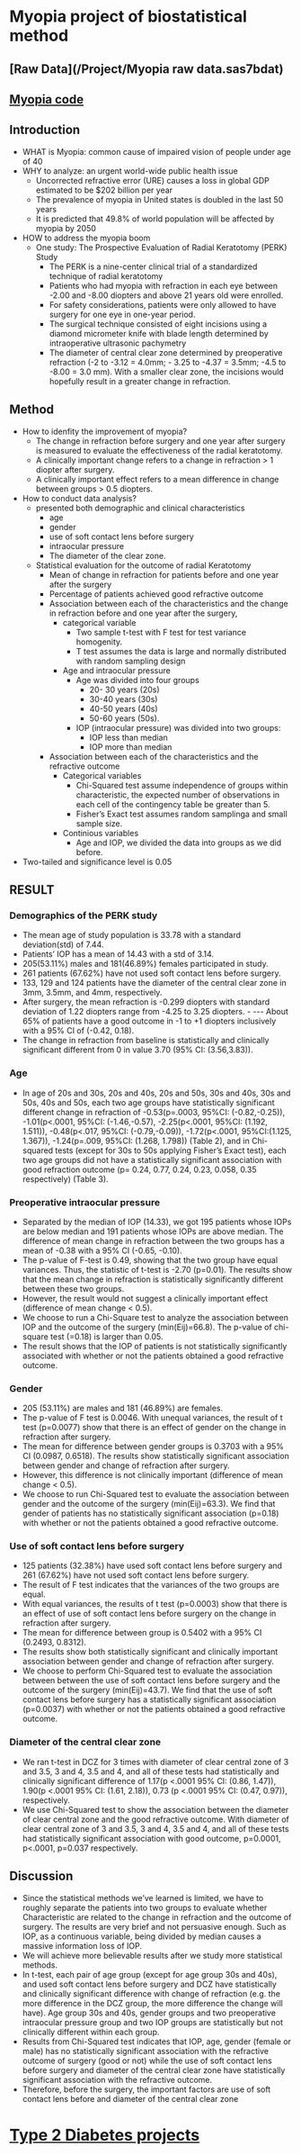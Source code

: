 # Myopia project of biostatistical method
## [Raw Data](/Project/Myopia raw data.sas7bdat)
## [Myopia code](/Project/myopia.sas)
## Introduction
- WHAT is Myopia: common cause of impaired vision of people under age of 40
- WHY to analyze: an urgent world-wide public health issue
  - Uncorrected refractive error (URE) causes a loss in global GDP estimated to be $202 billion per year
  - The prevalence of myopia in United states is doubled in the last 50 years
  - It is predicted that 49.8% of world population will be affected by myopia by 2050
- HOW to address the myopia boom
  - One study: The Prospective Evaluation of Radial Keratotomy (PERK) Study
    - The PERK is a nine-center clinical trial of a standardized technique of radial keratotomy
    - Patients who had myopia with refraction in each eye between -2.00 and -8.00 diopters and above 21 years old were enrolled. 
    - For safety considerations, patients were only allowed to have surgery for one eye in one-year period. 
    - The surgical technique consisted of eight incisions using a diamond micrometer knife with blade length determined by intraoperative ultrasonic pachymetry
    - The diameter of central clear zone determined by preoperative refraction (-2 to -3.12 = 4.0mm; - 3.25 to -4.37 = 3.5mm; -4.5 to -8.00 = 3.0 mm). With a smaller clear zone, the incisions would hopefully result in a greater change in refraction. 
## Method
- How to idenfity the improvement of myopia?
  - The change in refraction before surgery and one year after surgery is measured to evaluate the effectiveness of the radial keratotomy. 
  - A clinically important change refers to a change in refraction > 1 diopter after surgery. 
  - A clinically important effect refers to a mean difference in change between groups > 0.5 diopters. 
- How to conduct data analysis? 
  - presented both demographic and clinical characteristics
    - age
    - gender
    - use of soft contact lens before surgery
    - intraocular pressure
    - The diameter of the clear zone.
  - Statistical evaluation for the outcome of radial Keratotomy
    - Mean of change in refraction for patients before and one year after the surgery
    - Percentage of patients achieved good refractive outcome
    - Association between each of the characteristics and the change in refraction before and one year after the surgery, 
      - categorical variable
        - Two sample t-test with F test for test variance homogenity. 
        - T test assumes the data is large and normally distributed with random sampling design
      - Age and intraocular pressure
        - Age was divided into four groups
          - 20- 30 years (20s)
          - 30-40 years (30s)
          - 40-50 years (40s)
          - 50-60 years (50s). 
        - IOP (intraocular pressure) was divided into two groups: 
          - IOP less than median
          - IOP more than median
     - Association between each of the characteristics and the refractive outcome
       - Categorical variables
          - Chi-Squared test assume independence of groups within characteristic, the expected number of observations in each cell of the contingency table be greater than 5.
          - Fisher’s Exact test assumes random samplinga and small sample size.
       - Continious variables
          - Age and IOP, we divided the data into groups as we did before. 
- Two-tailed and significance level is 0.05

## RESULT

### Demographics of the PERK study

- The mean age of study population is 33.78 with a standard deviation(std) of 7.44. 
- Patients’ IOP has a mean of 14.43 with a std of 3.14. 
- 205(53.11%) males and 181(46.89%) females participated in study. 
- 261 patients (67.62%) have not used soft contact lens before surgery. 
- 133, 129 and 124 patients have the diameter of the central clear zone in 3mm, 3.5mm, and 4mm, respectively.
- After surgery, the mean refraction is -0.299 diopters with standard deviation of 1.22 diopters range from -4.25 to 3.25 diopters. - --- About 65% of patients have a good outcome in -1 to +1 diopters inclusively with a 95% CI of (-0.42, 0.18). 
- The change in refraction from baseline is statistically and clinically significant different from 0 in value 3.70 (95% CI: (3.56,3.83)).

### Age

- In age of 20s and 30s, 20s and 40s, 20s and 50s, 30s and 40s, 30s and 50s, 40s and 50s, each two age groups have statistically significant different change in refraction of -0.53(p=.0003, 95%CI: (-0.82,-0.25)), -1.01(p<.0001, 95%CI: (-1.46,-0.57),  -2.25(p<.0001, 95%CI: (1.192, 1.511)), -0.48(p<.017, 95%CI: (-0.79,-0.09)), -1.72(p<.0001, 95%CI:(1.125, 1.367)), -1.24(p=.009, 95%CI: (1.268, 1.798)) (Table 2), and in Chi-squared tests (except for 30s to 50s applying Fisher’s Exact test), each two age groups did not have a statistically significant association with good refraction outcome (p= 0.24, 0.77, 0.24, 0.23, 0.058, 0.35 respectively) (Table 3).

### Preoperative intraocular pressure

- Separated by the median of IOP (14.33), we got 195 patients whose IOPs are below median and 191 patients whose IOPs are above median. The difference of mean change in refraction between the two groups has a mean of -0.38 with a 95% CI (-0.65, -0.10). 
- The p-value of F-test is 0.49, showing that the two group have equal variances. Thus, the statistic of t-test is -2.70 (p=0.01). The results show that the mean change in refraction is statistically significantly different between these two groups. 
- However, the result would not suggest a clinically important effect (difference of mean change < 0.5). 
- We choose to run a Chi-Square test to analyze the association between IOP and the outcome of the surgery (min(Eij)=66.8). The p-value of chi-square test (=0.18) is larger than 0.05. 
- The result shows that the IOP of patients is not statistically significantly associated with whether or not the patients obtained a good refractive outcome.

### Gender 

- 205 (53.11%) are males and 181 (46.89%) are females. 
- The p-value of F test is 0.0046. With unequal variances, the result of t test (p=0.0077) show that there is an effect of gender on the change in refraction after surgery. 
- The mean for difference between gender groups is 0.3703 with a 95% CI (0.0987, 0.6518). The results show statistically significant association between gender and change of refraction after surgery. 
- However, this difference is not clinically important (difference of mean change < 0.5). 
- We choose to run Chi-Squared test to evaluate the association between gender and the outcome of the surgery (min(Eij)=63.3). We find that gender of patients has no statistically significant association (p=0.18) with whether or not the patients obtained a good refractive outcome. 

### Use of soft contact lens before surgery

- 125 patients (32.38%) have used soft contact lens before surgery and 261 (67.62%) have not used soft contact lens before surgery. 
- The result of F test indicates that the variances of the two groups are equal. 
- With equal variances, the results of t test (p=0.0003) show that there is an effect of use of soft contact lens before surgery on the change in refraction after surgery. 
- The mean for difference between group is 0.5402 with a 95% CI (0.2493, 0.8312). 
- The results show both statistically significant and clinically important association between gender and change of refraction after surgery. 
- We choose to perform Chi-Squared test to evaluate the association between between the use of soft contact lens before surgery and the outcome of the surgery (min(Eij)=43.7). We find that the use of soft contact lens before surgery has a statistically significant association (p=0.0037) with whether or not the patients obtained a good refractive outcome.

### Diameter of the central clear zone 

- We ran t-test in DCZ for 3 times with diameter of clear central zone of 3 and 3.5, 3 and 4, 3.5 and 4, and all of these tests had statistically and clinically significant difference of 1.17(p <.0001 95% CI: (0.86, 1.47)), 1.90(p <.0001 95% CI: (1.61, 2.18)), 0.73 (p <.0001 95% CI: (0.47, 0.97)), respectively. 
- We use Chi-Squared test to show the association between the diameter of clear central zone and the good refractive outcome. With diameter of clear central zone of 3 and 3.5, 3 and 4, 3.5 and 4, and all of these tests had statistically significant association with good outcome, p=0.0001, p<.0001, p=0.037 respectively.

## Discussion

- Since the statistical methods we’ve learned is limited, we have to roughly separate the patients into two groups to evaluate whether Characteristic are related to the change in refraction and the outcome of surgery. The results are very brief and not persuasive enough. Such as IOP, as a continuous variable, being divided by median causes a massive information loss of IOP. 
- We will achieve more believable results after we study more statistical methods.
- In t-test, each pair of age group (except for age group 30s and 40s), and used soft contact lens before surgery and DCZ have statistically and clinically significant difference with change of refraction (e.g. the more difference in the DCZ group, the more difference the change will have). Age group 30s and 40s, gender groups and two preoperative intraocular pressure group and two IOP groups are statistically but not clinically different within each group. 
- Results from Chi-Squared test indicates that IOP, age, gender (female or male) has no statistically significant association with the refractive outcome of surgery (good or not) while the use of soft contact lens before surgery and diameter of the central clear zone have statistically significant association with the refractive outcome.
- Therefore, before the surgery, the important factors are use of soft contact lens before and diameter of the central clear zone

# [Type 2 Diabetes projects](/Project/Type2D.sas)
